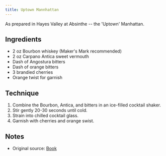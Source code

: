 ```yaml
---
title: Uptown Mannhattan
---
```


As prepared in Hayes Valley at Absinthe -- the 'Uptown' Manhattan.


Ingredients
-----------

* 2 oz Bourbon whiskey (Maker's Mark recommended)
* 2 oz Carpano Antica sweet vermouth
* Dash of Angostura bitters
* Dash of orange bitters
* 3 brandied cherries
* Orange twist for garnish


Technique
-----------

1. Combine the Bourbon, Antica, and bitters in an ice-filled cocktail shaker.
2. Stir gently 20-30 seconds until cold.
3. Strain into chilled cocktail glass.
4. Garnish with cherries and orange swist.


Notes
-----------

* Original source: [Book](link)
